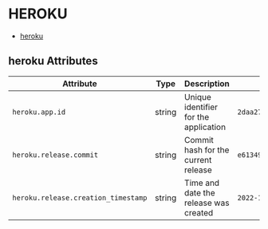 
<!--- Hugo front matter used to generate the website version of this page:
--->

# HEROKU

- [heroku](#heroku)


## heroku Attributes

| Attribute  | Type | Description  | Examples  | Stability |
|---|---|---|---|---|
| `heroku.app.id` | string | Unique identifier for the application | `2daa2797-e42b-4624-9322-ec3f968df4da` | ![Experimental](https://img.shields.io/badge/-experimental-blue) |
| `heroku.release.commit` | string | Commit hash for the current release | `e6134959463efd8966b20e75b913cafe3f5ec` | ![Experimental](https://img.shields.io/badge/-experimental-blue) |
| `heroku.release.creation_timestamp` | string | Time and date the release was created | `2022-10-23T18:00:42Z` | ![Experimental](https://img.shields.io/badge/-experimental-blue) |



